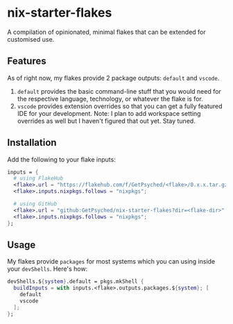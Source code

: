 # nix-starter-flakes
A compilation of opinionated, minimal flakes that can be extended for customised use.

## Features
As of right now, my flakes provide 2 package outputs: `default` and `vscode`.
1. `default` provides the basic command-line stuff that you would need for the respective language, technology, or whatever the flake is for.
2. `vscode` provides extension overrides so that you can get a fully featured IDE for your development. Note: I plan to add workspace setting overrides as well but I haven't figured that out yet. Stay tuned.

## Installation
Add the following to your flake inputs:
```nix
inputs = {
  # using FlakeHub
  <flake>.url = "https://flakehub.com/f/GetPsyched/<flake>/0.x.x.tar.gz";
  <flake>.inputs.nixpkgs.follows = "nixpkgs";

  # using GitHub
  <flake>.url = "github:GetPsyched/nix-starter-flakes?dir=<flake-dir>";
  <flake>.inputs.nixpkgs.follows = "nixpkgs";
};
```

## Usage
My flakes provide `packages` for most systems which you can using inside your `devShells`. Here's how:
```nix
devShells.${system}.default = pkgs.mkShell {
  buildInputs = with inputs.<flake>.outputs.packages.${system}; [
    default
    vscode
  ];
};
```

